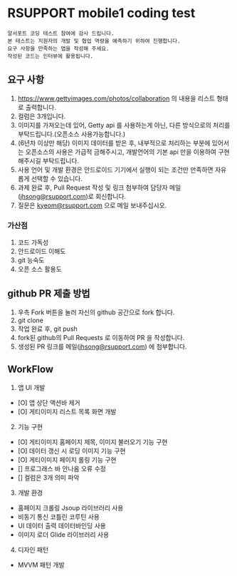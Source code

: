 # RSUPPORT mobile1 coding test

    알서포트 코딩 테스트 참여에 감사 드립니다.
    본 테스트는 지원자의 개발 및 협업 역량을 예측하기 위하여 진행합니다.
    요구 사항을 만족하는 앱을 작성해 주세요.
    작성된 코드는 인터뷰에 활용됩니다.

## 요구 사항
1. https://www.gettyimages.com/photos/collaboration 의 내용을 리스트 형태로 출력합니다.
2. 컬럼은 3개입니다.
3. 이미지를 가져오는데 있어, Getty api 를 사용하는게 아닌, 다른 방식으로의 처리를 부탁드립니다.(오픈소스 사용가능합니다.)
4. (6년차 이상만 해당) 이미지 데이터를 받은 후, 내부적으로 처리하는 부분에 있어서는 오픈소스의 사용은 가급적 금해주시고, 개발언어의 기본 api 만을 이용하여 구현해주시길 부탁드립니다.
5. 사용 언어 및 개발 환경은 안드로이드 기기에서 실행이 되는 조건만 만족하면 자유롭게 선택할 수 있습니다.
6. 과제 완료 후, Pull Request 작성 및 링크 첨부하여 담당자 메일(jhsong@rsupport.com)로 회신합니다.
7. 질문은 kyeom@rsupport.com 으로 메일 보내주십시오.

### 가산점 
1. 코드 가독성
2. 안드로이드 이해도
3. git 능숙도
4. 오픈 소스 활용도

## github PR 제출 방법
1. 우측 Fork 버튼을 눌러 자신의 github 공간으로 fork 합니다.
2. git clone
3. 작업 완료 후, git push
4. fork된 github의 Pull Requests 로 이동하여 PR 을 작성합니다.
5. 생성된 PR 링크를 메일(jhsong@rsupport.com) 에 첨부합니다.

## WorkFlow
1. 앱 UI 개발
 - [O] 앱 상단 액션바 제거
 - [O] 게티이미지 리스트 목록 화면 개발

2. 기능 구현
 - [O] 게티이미지 홈페이지 제목, 이미지 불러오기 기능 구현
 - [O] 데이터 갱신 시 로딩 이미지 기능 구현
 - [O] 게티이미지 페이지 롤링 기능 구현
 - [] 프로그래스 바 안나옴 오류 수정
 - [] 컬럼은 3개 의미 파악

3. 개발 환경 
 - 홈페이지 크롤링 Jsoup 라이브러리 사용
 - 비동기 통신 코틀린 코루틴 사용
 - UI 데이터 출력 데이터바인딩 사용
 - 이미지 로더 Glide 라이브러리 사용
 
4. 디자인 패턴
 - MVVM 패턴 개발